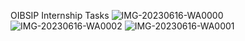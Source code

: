 OIBSIP Internship Tasks
![IMG-20230616-WA0000](https://github.com/kumar9177/OIBSIP/assets/119161958/e4c64894-41ee-4b83-89a3-924465369df7)
![IMG-20230616-WA0002](https://github.com/kumar9177/OIBSIP/assets/119161958/79d94fce-d5b2-4dcc-a0bc-f99e137292e1)
![IMG-20230616-WA0001](https://github.com/kumar9177/OIBSIP/assets/119161958/c8a0f8ae-cd38-42c2-a236-a550e16bbd53)
